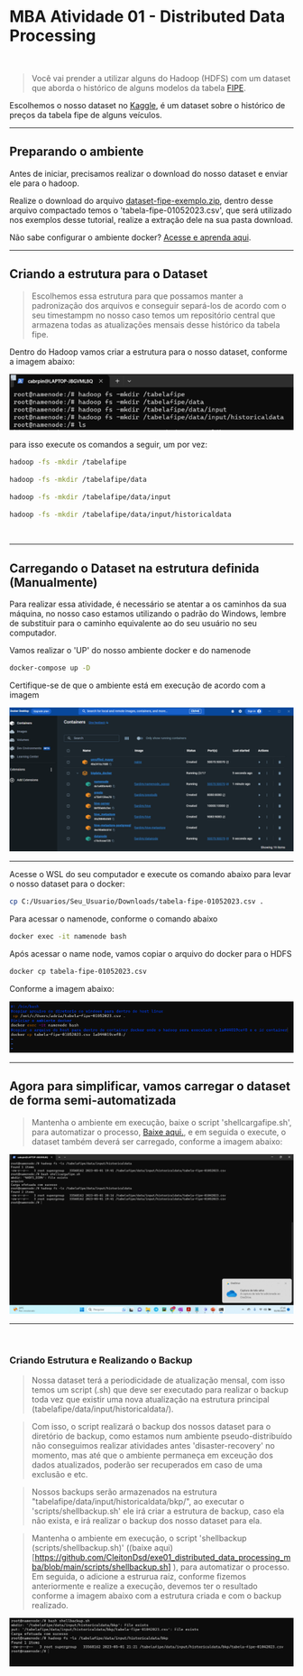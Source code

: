 # MBA Atividade 01 - Distributed Data Processing 
<br/>

> Você vai prender a utilizar alguns do Hadoop (HDFS) com um dataset que aborda o histórico de alguns modelos da tabela [FIPE](https://veiculos.fipe.org.br/).

Escolhemos o nosso dataset no [Kaggle](https://www.kaggle.com/), é um dataset sobre o histórico de preços da tabela fipe de alguns veículos.


<hr>


## Preparando o ambiente 

Antes de iniciar, precisamos realizar o download do nosso dataset e enviar ele para o hadoop. 

Realize o download do arquivo [dataset-fipe-exemplo.zip](https://github.com/CleitonDsd/exe01_distributed_data_processing_mba/raw/main/dataset-fipe-exemplo.zip), dentro desse arquivo compactado temos o 'tabela-fipe-01052023.csv', que será utilizado nos exemplos desse tutorial, realize a extração dele na sua pasta download.


Não sabe configurar o ambiente docker? [Acesse e aprenda aqui](https://github.com/fabiogjardim/bigdata_docker).


<hr/>

## Criando a estrutura para o Dataset

> Escolhemos essa estrutura para que possamos manter a padronização dos arquivos e conseguir separá-los de acordo com o seu timestampm no nosso caso temos um repositório central que armazena todas as atualizações mensais desse histórico da tabela fipe.

Dentro do Hadoop vamos criar a estrutura para o nosso dataset, conforme a imagem abaixo: 

![](./criando_estrutura_pastas.PNG)

para isso execute os comandos a seguir, um por vez:

```sh
hadoop -fs -mkdir /tabelafipe
```
```sh
hadoop -fs -mkdir /tabelafipe/data

```
```sh
hadoop -fs -mkdir /tabelafipe/data/input

```
```sh
hadoop -fs -mkdir /tabelafipe/data/input/historicaldata

```
<br>
<hr>



## Carregando o Dataset na estrutura definida (Manualmente)

Para realizar essa atividade, é necessário se atentar a os caminhos da sua máquina, no nosso caso estamos utilizando o padrão do Windows, lembre de substituir para o caminho equivalente ao do seu usuário no seu computador.

Vamos realizar o 'UP' do nosso ambiente docker e do namenode

```sh
docker-compose up -D 
```

Certifique-se de que o ambiente está em execução de acordo com a imagem 

![](./ambiente-em-execucao.png)

<hr>


Acesse o WSL do seu computador e execute os comando abaixo para levar o nosso dataset para o docker:

```sh
cp C:/Usuarios/Seu_Usuario/Downloads/tabela-fipe-01052023.csv .
```

Para acessar o namenode, conforme o comando abaixo

```sh
docker exec -it namenode bash
```

Após acessar o name node, vamos copiar o arquivo do docker para o HDFS

```sh
docker cp tabela-fipe-01052023.csv
```

Conforme a imagem abaixo: 

![](./carregando-dataset-para-ambiente.PNG)



<hr/>

## Agora para simplificar, vamos carregar o dataset de forma semi-automatizada

> Mantenha o ambiente em execução, baixe o script 'shellcargafipe.sh', para automatizar o processo, [Baixe aqui.]([scripts/shellcargafipe.sh](https://github.com/CleitonDsd/exe01_distributed_data_processing_mba/blob/main/scripts/shellcargafipe.sh)), e em seguida o execute, o dataset também deverá ser carregado, conforme a imagem abaixo: 

![](./executando-script.png)

<hr>
<br>

### Criando Estrutura e Realizando o Backup

> Nossa dataset terá a periodicidade de atualização mensal, com isso temos um script (.sh) que deve ser executado para realizar o backup toda vez que existir uma nova atualização na estrutura principal (tabelafipe/data/input/historicaldata/). 

> Com isso, o script realizará o backup dos nossos dataset para o diretório de backup, como estamos num ambiente pseudo-distribuído não conseguimos realizar atividades antes 'disaster-recovery' no momento, mas até que o ambiente permaneça em exceução dos dados atualizados, poderão ser recuperados em caso de uma exclusão e etc. 

> Nossos backups serão armazenados na estrutura "tabelafipe/data/input/historicaldata/bkp/", ao executar o 'scripts/shellbackup.sh' ele irá criar a estrutura de backup, caso ela não exista, e irá realizar o backup dos nosso dataset para ela. 

> Mantenha o ambiente em execução, o script 'shellbackup (scripts/shellbackup.sh)' ((baixe aqui)[https://github.com/CleitonDsd/exe01_distributed_data_processing_mba/blob/main/scripts/shellbackup.sh] ), para automatizar o processo. Em seguida, o adicione a estrurua raiz, conforme fizemos anteriormente e realize a execução, devemos ter o resultado conforme a imagem abaixo com a estrutura criada e com o backup realizado.


![](./criando_realizando_backup.PNG)

